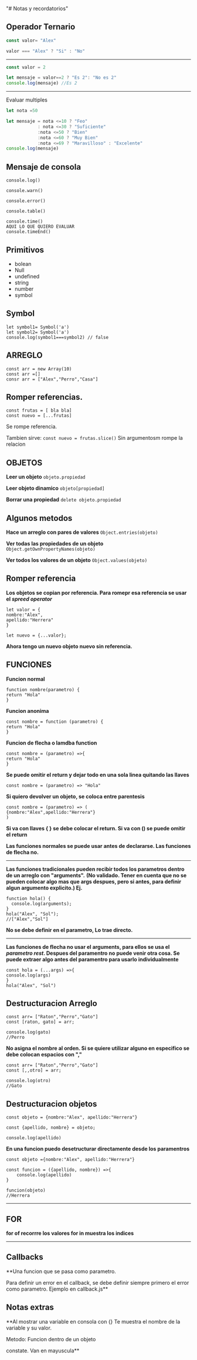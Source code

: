 "# Notas y recordatorios" 
## Operador Ternario
```javascript
const valor= "Alex"

valor === "Alex" ? "Si" : "No"
```
-----------
```javascript
const valor = 2

let mensaje = valor==2 ? "Es 2": "No es 2"
console.log(mensaje) //Es 2
```
-------
Evaluar multiples
```javascript
let nota =50

let mensaje = nota <=10 ? "Feo"
            : nota <=30 ? "Suficiente"
            :nota <=50 ? "Bien"
            :nota <=60 ? "Muy Bien"
            :nota <=69 ? "Maravilloso" : "Excelente"
console.log(mensaje)
```



## Mensaje de consola
```
console.log()
```
 ```
console.warn()
```
 ```
console.error()
```
 ```
console.table()
```



```
console.time()
AQUI LO QUE QUIERO EVALUAR 
console.timeEnd()
```



## Primitivos
- bolean
- Null
- undefined 
- string
- number
- symbol

## Symbol
```
let symbol1= Symbol('a')
let symbol2= Symbol('a')
console.log(symbol1===symbol2) // false
```

## ARREGLO
```
const arr = new Array(10)
const arr =[]
consr arr = ["Alex","Perro","Casa"]
```

## Romper referencias.

```
const frutas = [ bla bla]
const nuevo = [...frutas] 
```

Se rompe referencia.

Tambien sirve:
`const nuevo = frutas.slice()` 
Sin argumentosm rompe la relacion



## OBJETOS
**Leer un objeto**
`objeto.propiedad `

**Leer objeto dinamico**
`objeto[propiedad]`

**Borrar una propiedad**
`delete objeto.propiedad` 

## Algunos metodos

**Hace un arreglo con pares de valores**
`Object.entries(objeto)`


**Ver todas las propiedades de un objeto**
`Object.getOwnPropertyNames(objeto)`

**Ver todos los valores de un objeto**
`Object.values(objeto)`

## Romper referencia
**Los objetos se copian por referencia. 
Para romepr esa referencia se usar el *spreed operator***

```
let valor = { 
nombre:"Alex",
apellido:"Herrera"
}

let nuevo = {...valor};

```
**Ahora tengo un nuevo objeto nuevo sin referencia.**




## FUNCIONES

**Funcion normal**
```
function nombre(parametro) {
return "Hola"
}
```

**Funcion anonima**
```
const nombre = function (parametro) {
return "Hola"
}
```

**Funcion de flecha o lamdba function**
```
const nombre = (parametro) =>{
return "Hola"
}
```
**Se puede omitir el return y dejar todo en una sola linea quitando las llaves**

```
const nombre = (parametro) => "Hola"
```
**Si quiero devolver un objeto, se coloca entre parentesis**

```
const nombre = (parametro) => (
{nombre:"Alex",apellido:"Herrera"}
)
```


**Si va con llaves { } se debe colocar el return. Si va con () se puede omitir el return**

**Las funciones normales se puede usar antes de declararse. Las funciones de flecha no.**
- - - -
**Las funciones tradicionales pueden recibir todos los parametros dentro de un arreglo con "arguments".**
**(No validado. Tener en cuenta que no se pueden colocar algo mas que args despues, pero si antes, para definir algun argumento explicito.)
Ej.**
```
function hola() {
  console.log(arguments);
}
hola("Alex", "Sol");
//["Alex","Sol"]
```
**No se debe definir en el parametro, Lo trae directo.**
- - - -
**Las funciones de flecha no usar el arguments, para ellos se usa el *parametro rest*. Despues del paramentro no puede venir otra cosa. Se puede extraer algo antes del paramentro para usarlo individualmente**

```
const hola = (...args) =>{
console.log(args)
}
hola("Alex", "Sol")
```

## Destructuracion Arreglo
```
const arr= ["Raton","Perro","Gato"]
const [raton, gato] = arr;

console.log(gato)
//Perro
```
**No asigna el nombre al orden. 
Si se quiere utilizar alguno en especifico se debe colocan espacios con ","**

```
const arr= ["Raton","Perro","Gato"]
const [,,otro] = arr;

console.log(otro)
//Gato
```

## Destructuracion objetos
```
const objeto = {nombre:"Alex", apellido:"Herrera"}

const {apellido, nombre} = objeto;

console.log(apellido)
```


**En una funcion puedo desetructurar directamente desde los paramentros**
```
const objeto ={nombre:"Alex", apellido:"Herrera"}

const funcion = ({apellido, nombre}) =>{
    console.log(apellido)
}

funcion(objeto)
//Herrera
```


-----
## FOR
**for of recorrre los valores
for in muestra los indices**


----
## Callbacks
**Una funcion que se pasa como parametro.

Para definir un error en el callback, se debe definir siempre primero el error como parametro. Ejemplo en callback.js**





## Notas extras

**Al mostrar una variable en consola con {} Te muestra el nombre de la variable y su valor.

Metodo: Funcion dentro de un objeto

constate. Van en mayuscula**

